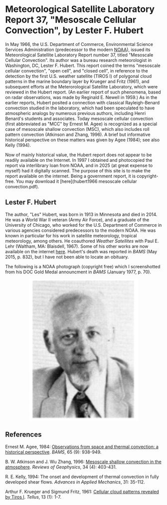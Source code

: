 # Meteorological Satellite Laboratory Report 37, "Mesoscale Cellular Convection", by Lester F. Hubert

In May 1966, the U.S. Department of Commerce, Environmental Science Services Administration (predecessor to the modern [NOAA](https://www.noaa.gov/)), issued its Meteorological Satellite Laboratory Report number 37, titled "Mesoscale Cellular Convection".  Its author was a bureau research meteorologist in Washington, DC, Lester F. Hubert.  This report coined the terms "mesoscale cellular convection", "open cell", and "closed cell", in reference to the detection by the first U.S. weather satellite (TIROS I) of polygonal cloud patterns in the marine boundary layer by Krueger and Fritz (1961), and subsequent efforts at the Meterorological Satellite Laboratory, which were reviewed in the Hubert report.  (An earlier report of such phenomena, based on radar observations, was made by Reginald E. Newell in 1959.)  As in the earlier reports, Hubert posited a connection with classical Rayleigh-Benard convection studied in the laboratory, which had been speculated to have atmospheric analogs by numerous previous authors, including Henri Benard's students and associates.  Today mesoscale cellular convection (first abbreviated as "MCC" by Ernest M. Agee) is recognized as a special case of mesoscale shallow convection (MSC), which also includes roll pattern convection (Atkinson and Zhang, 1996).  A brief but informative historical perspective on these matters was given by Agee (1984); see also Kelly (1994).

Now of mainly historical value, the Hubert report does not appear to be readily available on the Internet.  In 1997 I obtained and photocopied the report via interlibrary loan from NOAA, and in 2025 (at great expense to myself) had it digitally scanned.  The purpose of this site is to make the report available on the internet.  Being a government report, it is copyright-free.  You may download it [here](hubert1966 mesoscale cellular convection.pdf).

## Lester F. Hubert

The author, "Les" Hubert, was born in 1913 in Minnesota and died in 2014.  He was a World War II veteran (Army Air Force), and a graduate of the University of Chicago, who worked for the U.S. Department of Commerce in various agencies considered predecessors to the modern NOAA.  He was known in particular for his work in satellite meteorology, tropical meteorology, among others.  He coauthored *Weather Satellites* with Paul E. Lehr (Waltham, MA:  Blaisdell, 1967).  Some of his other works are now available on the internet [here](https://onlinebooks.library.upenn.edu/webbin/book/lookupname?key=Hubert%2C%20Lester%20F).  Hubert's death was reported in *BAMS* (May 2015, p. 832), but I have not been able to locate an obituary.

The following is a NOAA photograph (copyright free) which I screenshotted from his DOC Gold Medal announcment in *BAMS* (January 1977, p. 70).

<center>
<img src="hubert1977noaaPNG.PNG" width="350">
</center>

## References

Ernest M. Agee, 1984:  [Observations from space and thermal convection:  a historical perspective](https://doi.org/10.1175/1520-0477(1984)065%3C0938:OFSATC%3E2.0.CO;2).  *BAMS*, 65 (9):  938-949.

B. W. Atkinson and J. Wu Zhang, 1996:  [Mesoscale shallow convection in the atmosphere](https://doi.org/10.1029/96RG02623).  *Reviews of Geophysics*, 34 (4):  403-431.

R. E. Kelly, 1994:  The onset and development of thermal convection in fully developed shear flows.  *Advances in Applied Mechanics*, 31:  35-112.

Arthur F. Krueger and Sigmund Fritz, 1961:  [Cellular cloud patterns revealed by Tiros I](https://doi.org/10.3402/tellusa.v13i1.9440).  *Tellus*, 13 (1):  1-7.
